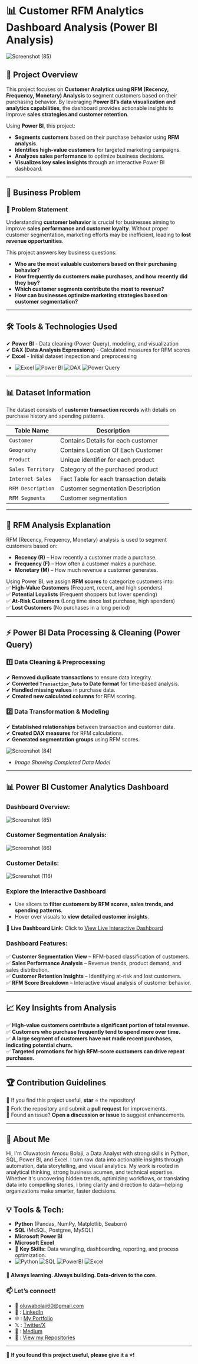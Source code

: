 # 📊 Customer RFM Analytics Dashboard Analysis (Power BI Analysis)  

![Screenshot (85)](https://github.com/user-attachments/assets/b8746cc2-fec5-4f6e-9c7c-48b234f8bcda)


## 📌 Project Overview  
This project focuses on **Customer Analytics using RFM (Recency, Frequency, Monetary) Analysis** to segment customers based on their purchasing behavior. By leveraging **Power BI’s data visualization and analytics capabilities**, the dashboard provides actionable insights to improve **sales strategies and customer retention**.

Using **Power BI**, this project:  
- **Segments customers** based on their purchase behavior using **RFM analysis**.  
- **Identifies high-value customers** for targeted marketing campaigns.  
- **Analyzes sales performance** to optimize business decisions.  
- **Visualizes key sales insights** through an interactive Power BI dashboard.  

---

## 🎯 Business Problem  

### **🔎 Problem Statement**  
Understanding **customer behavior** is crucial for businesses aiming to improve **sales performance and customer loyalty**. Without proper customer segmentation, marketing efforts may be inefficient, leading to **lost revenue opportunities**.  

This project answers key business questions:  
- **Who are the most valuable customers based on their purchasing behavior?**  
- **How frequently do customers make purchases, and how recently did they buy?**  
- **Which customer segments contribute the most to revenue?**  
- **How can businesses optimize marketing strategies based on customer segmentation?**

---

## 🛠️ Tools & Technologies Used  
✔ **Power BI** - Data cleaning (Power Query), modeling, and visualization  
✔ **DAX (Data Analysis Expressions)** - Calculated measures for RFM scores  
✔ **Excel** - Initial dataset inspection and preprocessing 
- ![Excel](https://img.shields.io/badge/Excel-217346?logo=microsoft-excel&logoColor=white) ![Power BI](https://img.shields.io/badge/Power_BI-F2C811?logo=powerbi&logoColor=black) ![DAX](https://img.shields.io/badge/DAX-F2C811?logo=powerbi&logoColor=black) ![Power Query](https://img.shields.io/badge/Power_Query-F2C811?logo=powerbi&logoColor=black)


---

## 📊 Dataset Information  
The dataset consists of **customer transaction records** with details on purchase history and spending patterns.  

| Table Name         | Description |
|---------------------|-------------|
| `Customer`      |Contains Details for each customer |
| `Geography` | Contains Location Of Each Customer |
| `Product`       | Unique identifier for each product|
| `Sales Territory` | Category of the purchased product |
| `Internet Sales`     | Fact Table for each transaction details |
| `RFM Description` | Customer segmentation Description |
| `RFM Segments` | Customer segmentation |

---

## 🔎 **RFM Analysis Explanation**  
RFM (Recency, Frequency, Monetary) analysis is used to segment customers based on:  

- **Recency (R)** – How recently a customer made a purchase.  
- **Frequency (F)** – How often a customer makes a purchase.  
- **Monetary (M)** – How much revenue a customer generates.  

Using Power BI, we assign **RFM scores** to categorize customers into:  
✅ **High-Value Customers** (Frequent, recent, and high spenders)  
✅ **Potential Loyalists** (Frequent shoppers but lower spending)  
✅ **At-Risk Customers** (Long time since last purchase, high spenders)  
✅ **Lost Customers** (No purchases in a long period)  

---

## ⚡ Power BI Data Processing & Cleaning (Power Query)  

### **1️⃣ Data Cleaning & Preprocessing**  
✔ **Removed duplicate transactions** to ensure data integrity.  
✔ **Converted `Transaction_Date` to Date format** for time-based analysis.  
✔ **Handled missing values** in purchase data.  
✔ **Created new calculated columns** for RFM scoring.  

### **2️⃣ Data Transformation & Modeling**  
✔ **Established relationships** between transaction and customer data.  
✔ **Created DAX measures** for RFM calculations.  
✔ **Generated segmentation groups** using RFM scores. 

![Screenshot (84)](https://github.com/user-attachments/assets/f280602d-3ad0-4c76-9b9f-753b88645109)
- *Image Showing Completed Data Model*

---

## 📊 Power BI Customer Analytics Dashboard 

### Dashboard Overview:
![Screenshot (85)](https://github.com/user-attachments/assets/8a2bbf3e-18c7-41fd-9b47-837844346bb3)

### Customer Segmentation Analysis:
![Screenshot (86)](https://github.com/user-attachments/assets/4e0ee34d-08c1-4a56-b104-279909624f47)

### Customer Details:
![Screenshot (116)](https://github.com/user-attachments/assets/fc78f0a5-d5ea-4026-94d5-dffbbc296ee5)


### Explore the Interactive Dashboard 
- Use slicers to **filter customers by RFM scores, sales trends, and spending patterns**.  
- Hover over visuals to **view detailed customer insights**.  

📌 **Live Dashboard Link**: Click to [View Live Interactive Dashboard](https://app.powerbi.com/reportEmbed?reportId=YOUR_REPORT_ID) 

### **Dashboard Features:**  
✅ **Customer Segmentation View** – RFM-based classification of customers.  
✅ **Sales Performance Analysis** – Revenue trends, product demand, and sales distribution.  
✅ **Customer Retention Insights** – Identifying at-risk and lost customers.  
✅ **RFM Score Breakdown** – Interactive visual analysis of customer behavior.  

---

## 📈 Key Insights from Analysis  
✅ **High-value customers contribute a significant portion of total revenue.**  
✅ **Customers who purchase frequently tend to spend more over time.**  
✅ **A large segment of customers have not made recent purchases, indicating potential churn.**  
✅ **Targeted promotions for high RFM-score customers can drive repeat purchases.**  

---

## 🏆 Contribution Guidelines
🔹 If you find this project useful, **star** ⭐ the repository!  
🔹 Fork the repository and submit a **pull request** for improvements.  
🔹 Found an issue? **Open a discussion or issue** to suggest enhancements.  

---

## 📌 About Me
Hi, I'm Oluwatosin Amosu Bolaji, a Data Analyst with strong skills in Python, SQL, Power BI, and Excel. I turn raw data into actionable insights through automation, data storytelling, and visual analytics. My work is rooted in analytical thinking, strong business acumen, and technical expertise. Whether it's uncovering hidden trends, optimizing workflows, or translating data into compelling stories, I bring clarity and direction to data—helping organizations make smarter, faster decisions.

## 💡 Tools & Tech:
- **Python** (Pandas, NumPy, Matplotlib, Seaborn)
- **SQL** (MsSQL, Postgree, MySQL)
- **Microsoft Power BI**
- **Microsoft Excel**
- 🔹 **Key Skills:** Data wrangling, dashboarding, reporting, and process optimization.
- ![Python](https://img.shields.io/badge/Python-3.8%2B-blue?logo=python&logoColor=white) ![SQL](https://img.shields.io/badge/SQL-Server-red?logo=microsoft-sql-server&logoColor=white) ![PowerBI](https://img.shields.io/badge/Power_BI-F2C811?logo=powerbi&logoColor=black) ![Excel](https://img.shields.io/badge/Excel-217346?logo=microsoft-excel&logoColor=white)


#### 🚀 **Always learning. Always building. Data-driven to the core.**  

### 📫 **Let’s connect!**  
- 📩 oluwabolaji60@gmail.com
- 🔗 : [LinkedIn](https://www.linkedin.com/in/oluwatosin-amosu-722b88141)
- 🌐 : [My Portfolio](https://www.datascienceportfol.io/oluwabolaji60) 
- 𝕏 : [Twitter/X](https://x.com/thee_oluwatosin?s=21&t=EqoeQVdQd038wlSUzAtQzw)
- 🔗 : [Medium](https://medium.com/@oluwabolaji60)
- 🔗 : [View my Repositories](https://github.com/Tbrown1998?tab=repositories)


---
📌 **If you found this project useful, please give it a ⭐!**  

